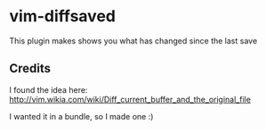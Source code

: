 # vim-diffsaved

This plugin makes shows you what has changed since the last save

## Credits

I found the idea here: http://vim.wikia.com/wiki/Diff_current_buffer_and_the_original_file

I wanted it in a bundle, so I made one :)

